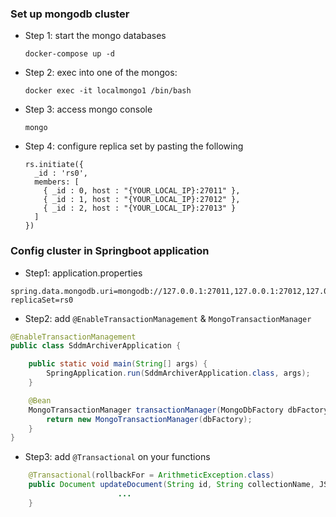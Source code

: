 ### Set up mongodb cluster

+ Step 1: start the mongo databases

  ```shell
  docker-compose up -d
  ```

  

+ Step 2: exec into one of the mongos:

  ```shell
  docker exec -it localmongo1 /bin/bash
  ```

+ Step 3: access mongo console

  ```
  mongo
  ```

+ Step 4: configure replica set by pasting the following

  ```shell
  rs.initiate({
    _id : 'rs0',
    members: [
      { _id : 0, host : "{YOUR_LOCAL_IP}:27011" },
      { _id : 1, host : "{YOUR_LOCAL_IP}:27012" },
      { _id : 2, host : "{YOUR_LOCAL_IP}:27013" }
    ]
  })
  ```

  

### Config cluster in Springboot application

+ Step1: application.properties

```properties
spring.data.mongodb.uri=mongodb://127.0.0.1:27011,127.0.0.1:27012,127.0.0.1:27013/test?replicaSet=rs0

```

+ Step2:  add `@EnableTransactionManagement` & `MongoTransactionManager`

```java
@EnableTransactionManagement
public class SddmArchiverApplication {

    public static void main(String[] args) {
        SpringApplication.run(SddmArchiverApplication.class, args);
    }

    @Bean
    MongoTransactionManager transactionManager(MongoDbFactory dbFactory){
        return new MongoTransactionManager(dbFactory);
    }
}
```

+ Step3: add `@Transactional` on your functions

```java
    @Transactional(rollbackFor = ArithmeticException.class)
    public Document updateDocument(String id, String collectionName, JSONObject content) throws BadRequestException {
    					...
    }
 
```

